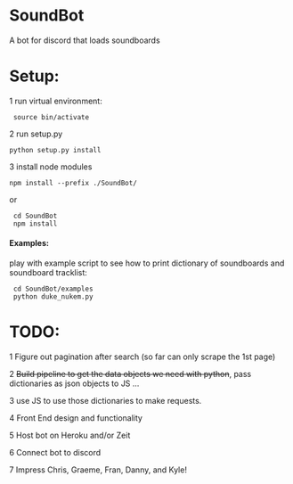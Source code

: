 # SoundBot
A bot for discord that loads soundboards

# Setup:

1 run virtual environment:

``` source bin/activate```

2 run setup.py

``` python setup.py install ```

3 install node modules

``` npm install --prefix ./SoundBot/ ```

 or
 
``` 
 cd SoundBot
 npm install
```

#### Examples:

play with example script to see how to print dictionary of soundboards and soundboard tracklist:

```
 cd SoundBot/examples
 python duke_nukem.py
```
# TODO:
 
 1 Figure out pagination after search (so far can only scrape the 1st page)
 
 2 ~~Build pipeline to get the data objects we need with python~~, pass dictionaries as json objects to JS ...
 
 3 use JS to use those dictionaries to make requests.
 
 4 Front End design and functionality
 
 5 Host bot on Heroku and/or Zeit
 
 6 Connect bot to discord
 
 7 Impress Chris, Graeme, Fran, Danny, and Kyle!
